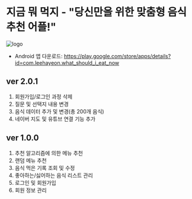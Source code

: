 # 지금 뭐 먹지 - "당신만을 위한 맞춤형 음식 추천 어플!"
![logo](https://user-images.githubusercontent.com/66169740/142158715-d965f0df-7a6d-4d7f-b3d3-785a12672762.png)
- Android 앱 다운로드: https://play.google.com/store/apps/details?id=com.leehayeon.what_should_i_eat_now

## ver 2.0.1
1. 회원가입/로그인 과정 삭제
2. 질문 및 선택지 내용 변경
3. 음식 데이터 추가 및 변경(총 200개 음식)
4. 네이버 지도 및 유튜브 연결 기능 추가

## ver 1.0.0
1. 추천 알고리즘에 의한 메뉴 추천
2. 랜덤 메뉴 추천
3. 음식 먹은 기록 조회 및 수정
4. 좋아하는/싫어하는 음식 리스트 관리
5. 로그인 및 회원가입
6. 회원 정보 관리
